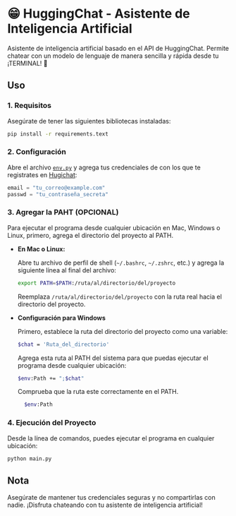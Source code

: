 # 😁 HuggingChat - Asistente de Inteligencia Artificial

Asistente de inteligencia artificial basado en el API de HuggingChat. Permite chatear con un modelo de lenguaje de manera sencilla y rápida desde tu ¡TERMINAL! 🤯

## Uso

### 1. **Requisitos**

Asegúrate de tener las siguientes bibliotecas instaladas:

```bash
pip install -r requirements.text
```

### 2. **Configuración**

Abre el archivo [`env.py`](/env.py) y agrega tus credenciales de con los que te registrates en  [Hugichat](https://huggingface.co/chat/):

```python
email = "tu_correo@example.com"
passwd = "tu_contraseña_secreta"
```

### 3. **Agregar la PAHT (OPCIONAL)**
Para ejecutar el programa desde cualquier ubicación en Mac, Windows o Linux, primero, agrega el directorio del proyecto al PATH. 

- **En Mac o Linux:**

    Abre tu archivo de perfil de shell (`~/.bashrc`, `~/.zshrc`, etc.) y agrega la siguiente línea al final del archivo:

    ```bash
    export PATH=$PATH:/ruta/al/directorio/del/proyecto
    ```

    Reemplaza `/ruta/al/directorio/del/proyecto` con la ruta real hacia el directorio del proyecto.




- **Configuración para Windows**

    Primero, establece la ruta del directorio del proyecto como una variable:

    ```bash
    $chat = 'Ruta_del_directorio'
    ```

    Agrega esta ruta al PATH del sistema para que puedas ejecutar el programa desde cualquier ubicación:

    ```bash
    $env:Path += ";$chat"
    ```

    Comprueba que la ruta este correctamente en el PATH.
     ```bash
       $env:Path
    ```
 


### 4. **Ejecución del Proyecto**

Desde la línea de comandos, puedes ejecutar el programa en cualquier ubicación:

```bash
python main.py
```

## Nota

Asegúrate de mantener tus credenciales seguras y no compartirlas con nadie. ¡Disfruta chateando con tu asistente de inteligencia artificial!